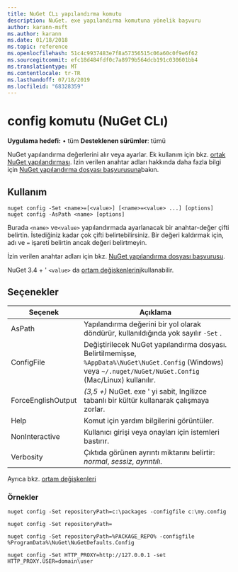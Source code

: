 ```yaml
---
title: NuGet CLı yapılandırma komutu
description: NuGet. exe yapılandırma komutuna yönelik başvuru
author: karann-msft
ms.author: karann
ms.date: 01/18/2018
ms.topic: reference
ms.openlocfilehash: 51c4c9937483e7f8a57356515c06a60c0f9e6f62
ms.sourcegitcommit: efc18d484fdf0c7a8979b564dcb191c030601bb4
ms.translationtype: MT
ms.contentlocale: tr-TR
ms.lasthandoff: 07/18/2019
ms.locfileid: "68328359"
---
```

# <a name="config-command-nuget-cli"></a>config komutu (NuGet CLı)

**Uygulama hedefi:** &bullet; tüm **Desteklenen sürümler**: tümü

NuGet yapılandırma değerlerini alır veya ayarlar. Ek kullanım için bkz. [ortak NuGet yapılandırması](../../consume-packages/configuring-nuget-behavior.md). İzin verilen anahtar adları hakkında daha fazla bilgi için [NuGet yapılandırma dosyası başvurusuna](../nuget-config-file.md)bakın.

## <a name="usage"></a>Kullanım

```cli
nuget config -Set <name>=[<value>] [<name>=<value> ...] [options]
nuget config -AsPath <name> [options]
```

Burada `<name>` ve`<value>` yapılandırmada ayarlanacak bir anahtar-değer çifti belirtin. İstediğiniz kadar çok çifti belirtebilirsiniz. Bir değeri kaldırmak için, adı ve `=` işareti belirtin ancak değeri belirtmeyin.

İzin verilen anahtar adları için bkz. [NuGet yapılandırma dosyası başvurusu](../nuget-config-file.md).

NuGet 3.4 + ' `<value>` da [ortam değişkenlerini](cli-ref-environment-variables.md)kullanabilir.

## <a name="options"></a>Seçenekler

| Seçenek | Açıklama |
| --- | --- |
| AsPath | Yapılandırma değerini bir yol olarak döndürür, kullanıldığında yok sayılır `-Set` . |
| ConfigFile | Değiştirilecek NuGet yapılandırma dosyası. Belirtilmemişse, `%AppData%\NuGet\NuGet.Config` (Windows) veya `~/.nuget/NuGet/NuGet.Config` (Mac/Linux) kullanılır.|
| ForceEnglishOutput | *(3,5 +)* NuGet. exe ' yi sabit, Ingilizce tabanlı bir kültür kullanarak çalışmaya zorlar. |
| Help | Komut için yardım bilgilerini görüntüler. |
| NonInteractive | Kullanıcı girişi veya onayları için istemleri bastırır. |
| Verbosity | Çıktıda görünen ayrıntı miktarını belirtir: *normal*, *sessiz*, *ayrıntılı*. |

Ayrıca bkz. [ortam değişkenleri](cli-ref-environment-variables.md)

### <a name="examples"></a>Örnekler

```cli
nuget config -Set repositoryPath=c:\packages -configfile c:\my.config

nuget config -Set repositoryPath=

nuget config -Set repositoryPath=%PACKAGE_REPO% -configfile %ProgramData%\NuGet\NuGetDefaults.Config

nuget config -Set HTTP_PROXY=http://127.0.0.1 -set HTTP_PROXY.USER=domain\user
```

